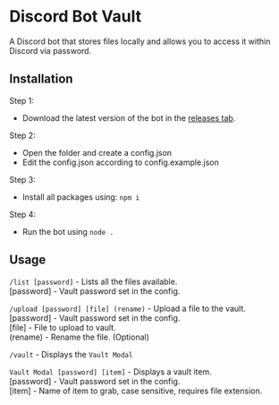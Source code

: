 # Discord Bot Vault
A Discord bot that stores files locally and allows you to access it within Discord via password.

## Installation
Step 1:
- Download the latest version of the bot in the [releases tab](https://github.com/The-Bunny-Official/discord-vault/releases).

Step 2:
- Open the folder and create a config.json
- Edit the config.json according to config.example.json

Step 3:
- Install all packages using: `npm i`

Step 4:
- Run the bot using `node .`

## Usage
`/list [password]` - Lists all the files available. <br>
[password] - Vault password set in the config.<br>

`/upload [password] [file] (rename)` - Upload a file to the vault.<br>
[password] - Vault password set in the config.<br>
[file] - File to upload to vault.<br>
(rename) - Rename the file. (Optional)<br>

`/vault` - Displays the `Vault Modal`

`Vault Modal [password] [item]` - Displays a vault item.<br>
[password] - Vault password set in the config.<br>
[item] - Name of item to grab, case sensitive, requires file extension.
  
